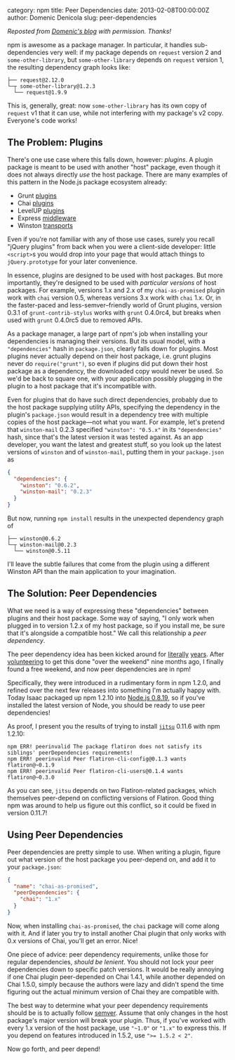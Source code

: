 category: npm
title: Peer Dependencies
date: 2013-02-08T00:00:00Z
author: Domenic Denicola
slug: peer-dependencies

<i>Reposted from [Domenic's
blog](http://domenic.me/2013/02/08/peer-dependencies/) with
permission.  Thanks!</i>

npm is awesome as a package manager. In particular, it handles sub-dependencies very well: if my package depends on
`request` version 2 and `some-other-library`, but `some-other-library` depends on `request` version 1, the resulting
dependency graph looks like:

```text
├── request@2.12.0
└─┬ some-other-library@1.2.3
  └── request@1.9.9
```

This is, generally, great: now `some-other-library` has its own copy of `request` v1 that it can use, while not
interfering with my package's v2 copy. Everyone's code works!

## The Problem: Plugins

There's one use case where this falls down, however: *plugins*. A plugin package is meant to be used with another "host"
package, even though it does not always directly *use* the host package. There are many examples of this pattern in the
Node.js package ecosystem already:

- Grunt [plugins](http://gruntjs.com/#plugins-all)
- Chai [plugins](http://chaijs.com/plugins)
- LevelUP [plugins](https://github.com/rvagg/node-levelup/wiki/packages)
- Express [middleware](http://expressjs.com/api.html#middleware)
- Winston [transports](https://github.com/flatiron/winston/blob/master/docs/transports.md)

Even if you're not familiar with any of those use cases, surely you recall "jQuery plugins" from back when you were a
client-side developer: little `<script>`s you would drop into your page that would attach things to `jQuery.prototype`
for your later convenience.

In essence, plugins are designed to be used with host packages. But more importantly, they're designed to be used with
*particular versions* of host packages. For example, versions 1.x and 2.x of my `chai-as-promised` plugin work with
`chai` version 0.5, whereas versions 3.x work with `chai` 1.x. Or, in the faster-paced and less-semver–friendly world of
Grunt plugins, version 0.3.1 of `grunt-contrib-stylus` works with `grunt` 0.4.0rc4, but breaks when used with `grunt`
0.4.0rc5 due to removed APIs.

As a package manager, a large part of npm's job when installing your dependencies is managing their versions. But its
usual model, with a `"dependencies"` hash in `package.json`, clearly falls down for plugins. Most plugins never actually
depend on their host package, i.e. grunt plugins never do `require("grunt")`, so even if plugins did put down their host
package as a dependency, the downloaded copy would never be used. So we'd be back to square one, with your application
possibly plugging in the plugin to a host package that it's incompatible with.

Even for plugins that do have such direct dependencies, probably due to the host package supplying utility APIs,
specifying the dependency in the plugin's `package.json` would result in a dependency tree with multiple copies of the
host package—not what you want. For example, let's pretend that `winston-mail` 0.2.3 specified `"winston": "0.5.x"` in
its `"dependencies"` hash, since that's the latest version it was tested against. As an app developer, you want the
latest and greatest stuff, so you look up the latest versions of `winston` and of `winston-mail`, putting them in your
`package.json` as

```json
{
  "dependencies": {
    "winston": "0.6.2",
    "winston-mail": "0.2.3"
  }
}
```

But now, running `npm install` results in the unexpected dependency graph of

```text
├── winston@0.6.2
└─┬ winston-mail@0.2.3
  └── winston@0.5.11
```

I'll leave the subtle failures that come from the plugin using a different Winston API than the main application to
your imagination.

## The Solution: Peer Dependencies

What we need is a way of expressing these "dependencies" between plugins and their host package. Some way of saying, "I
only work when plugged in to version 1.2.x of my host package, so if you install me, be sure that it's alongside a
compatible host." We call this relationship a *peer dependency*.

The peer dependency idea has been kicked around for [literally](https://github.com/isaacs/npm/issues/930)
[years](https://github.com/isaacs/npm/issues/1400). After
[volunteering](https://github.com/isaacs/npm/issues/1400#issuecomment-5932027) to get this done "over the weekend" nine
months ago, I finally found a free weekend, and now peer dependencies are in npm!

Specifically, they were introduced in a rudimentary form in npm 1.2.0, and refined over the next few releases into
something I'm actually happy with. Today Isaac packaged up npm 1.2.10 into
[Node.js 0.8.19](http://blog.nodejs.org/2013/02/06/node-v0-8-19-stable/), so if you've installed the latest version of
Node, you should be ready to use peer dependencies!

As proof, I present you the results of trying to install [`jitsu`](https://npmjs.org/package/jitsu) 0.11.6 with npm
1.2.10:

```text
npm ERR! peerinvalid The package flatiron does not satisfy its siblings' peerDependencies requirements!
npm ERR! peerinvalid Peer flatiron-cli-config@0.1.3 wants flatiron@~0.1.9
npm ERR! peerinvalid Peer flatiron-cli-users@0.1.4 wants flatiron@~0.3.0
```

As you can see, `jitsu` depends on two Flatiron-related packages, which themselves peer-depend on conflicting versions
of Flatiron. Good thing npm was around to help us figure out this conflict, so it could be fixed in version 0.11.7!

## Using Peer Dependencies

Peer dependencies are pretty simple to use. When writing a plugin, figure out what version of the host package you
peer-depend on, and add it to your `package.json`:

```json
{
  "name": "chai-as-promised",
  "peerDependencies": {
    "chai": "1.x"
  }
}
```

Now, when installing `chai-as-promised`, the `chai` package will come along with it. And if later you try to install
another Chai plugin that only works with 0.x versions of Chai, you'll get an error. Nice!

One piece of advice: peer dependency requirements, unlike those for regular dependencies, *should be lenient*. You
should not lock your peer dependencies down to specific patch versions. It would be really annoying if one Chai plugin
peer-depended on Chai 1.4.1, while another depended on Chai 1.5.0, simply because the authors were lazy and didn't spend
the time figuring out the actual minimum version of Chai they are compatible with.

The best way to determine what your peer dependency requirements should be is to actually follow
[semver](http://semver.org/). Assume that only changes in the host package's major version will break your plugin. Thus,
if you've worked with every 1.x version of the host package, use `"~1.0"` or `"1.x"` to express this. If you depend on
features introduced in 1.5.2, use `">= 1.5.2 < 2"`.

Now go forth, and peer depend!
